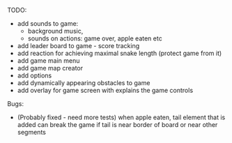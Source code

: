 TODO:
- add sounds to game:
  - background music,
  - sounds on actions: game over, apple eaten etc
- add leader board to game - score tracking
- add reaction for achieving maximal snake length (protect game from it)
- add game main menu
- add game map creator
- add options
- add dynamically appearing obstacles to game
- add overlay for game screen with explains the game controls

Bugs:
- (Probably fixed - need more tests) when apple eaten, tail element that is added can break the game if tail is near border of board or near other segments
